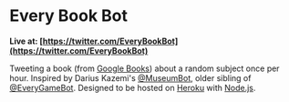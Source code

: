 Every Book Bot
====================================

**Live at: [https://twitter.com/EveryBookBot](https://twitter.com/EveryBookBot)**

Tweeting a book (from [Google Books](https://developers.google.com/books/docs/v1/using)) about a random subject once per hour. Inspired by Darius Kazemi's [@MuseumBot](https://github.com/dariusk/museumbot/), older sibling of [@EveryGameBot](https://github.com/Gangles/every-game-bot). Designed to be hosted on [Heroku](https://heroku.com/) with [Node.js](http://nodejs.org/).